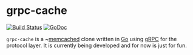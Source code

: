 # grpc-cache

[![Build Status](https://travis-ci.org/joshrotenberg/grpc-cache.svg?branch=master)](https://travis-ci.org/joshrotenberg/grpc-cache) [![GoDoc](https://godoc.org/github.com/joshrotenberg/grpc-cache?status.svg)](https://godoc.org/github.com/joshrotenberg/grpc-cache)

`grpc-cache` is a ~[memcached](https://memcached.org/) clone written in [Go](https://golang.org) using [gRPC](https://grpc.io) for the protocol layer. It is currently being developed and for now is just for fun.

